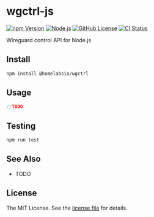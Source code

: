 wgctrl-js
=========
[![npm Version][NPM VERSION BADGE]][NPM PAGE]
[![Node.js][NODE VERSION BADGE]][NODE PAGE]
[![GitHub License][LICENSE BADGE]][LICENSE PAGE]
[![CI Status][CI BADGE]][CI PAGE]

Wireguard control API for Node.js

Install
-------
```sh
npm install @homelabsio/wgctrl
```

Usage
-----
```js
//TODO
```

Testing
-------
```sh
npm run test
```

See Also
--------
- TODO

License
-------
The MIT License. See the [license file](LICENSE) for details.

[CI BADGE]: https://github.com/homelabsio/wgctrl-js/actions/workflows/ci.yaml/badge.svg
[CI PAGE]: https://github.com/homelabsio/wgctrl-js/actions/workflows/ci.yaml
[LICENSE BADGE]: https://img.shields.io/badge/license-MIT%20License-blue.svg?style=flat
[LICENSE PAGE]: https://github.com/homelabsio/wgctrl-js/blob/master/LICENSE
[NODE PAGE]: https://nodejs.org/
[NODE VERSION BADGE]: https://img.shields.io/node/v/@homelabsio/wgctrl.svg?style=flat
[NPM PAGE]: https://www.npmjs.com/package/@homelabsio/wgctrl
[NPM VERSION BADGE]: https://img.shields.io/npm/v/@homelabsio/wgctrl.svg?style=flat
[NPM KEYWORDS BADGE]: https://img.shields.io/github/package-json/keywords/homelabsio/wgctrl.svg?style=flat
